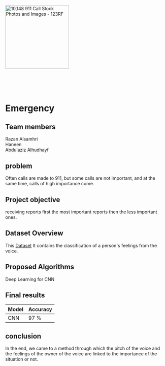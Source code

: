<img src="https://us.123rf.com/450wm/bsd555/bsd5551804/bsd555180400123/98833537-emergency-calling-service-color-icon-handset-and-speech-bubble-with-911-number-inside-isolated.jpg?ver=6" jsaction="load:XAeZkd;" jsname="HiaYvf" class="n3VNCb pT0Scc KAlRDb" alt="10,148 911 Call Stock Photos and Images - 123RF" data-noaft="1" style="width: 200px; height: 200px; margin: 67.2px 0px;">   

# Emergency 



## Team members
            
 Razan Alsamhri                   
 Haneen                          
 Abdulaziz Alhudhayf   


## problem

Often calls are made to 911, but some calls are not important, and at the same time, calls of high importance come.

## Project objective

receiving reports first the most important reports then the less important ones.

## Dataset Overview

This [Dataset](https://www.kaggle.com/datasets/dmitrybabko/speech-emotion-recognition-en) It contains the classification of a person's feelings from the voice.

## Proposed Algorithms

 Deep Learning for CNN 
 

## Final results
                                                                                               
| Model   | Accuracy             |
| ------- | ---------------------- |
| CNN    | 97 %                    |


## conclusion
 In the end, we came to a method through which the pitch of the voice and the feelings of the owner of the voice are linked to the importance of the situation or not.


